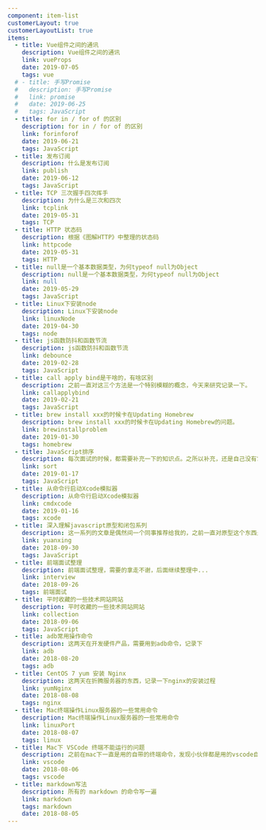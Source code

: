 ```yaml
---
component: item-list
customerLayout: true
customerLayoutList: true
items:
  - title: Vue组件之间的通讯
    description: Vue组件之间的通讯
    link: vueProps
    date: 2019-07-05
    tags: vue
  # - title: 手写Promise
  #   description: 手写Promise
  #   link: promise
  #   date: 2019-06-25
  #   tags: JavaScript
  - title: for in / for of 的区别
    description: for in / for of 的区别
    link: forinforof
    date: 2019-06-21
    tags: JavaScript
  - title: 发布订阅
    description: 什么是发布订阅
    link: publish
    date: 2019-06-12
    tags: JavaScript
  - title: TCP 三次握手四次挥手
    description: 为什么是三次和四次
    link: tcplink
    date: 2019-05-31
    tags: TCP
  - title: HTTP 状态码
    description: 根据《图解HTTP》中整理的状态码
    link: httpcode
    date: 2019-05-31
    tags: HTTP
  - title: null是一个基本数据类型，为何typeof null为Object
    description: null是一个基本数据类型，为何typeof null为Object
    link: null
    date: 2019-05-29
    tags: JavaScript
  - title: Linux下安装node
    description: Linux下安装node
    link: linuxNode
    date: 2019-04-30
    tags: node
  - title: js函数防抖和函数节流
    description: js函数防抖和函数节流
    link: debounce
    date: 2019-02-28
    tags: JavaScript
  - title: call apply bind是干啥的，有啥区别
    description: 之前一直对这三个方法是一个特别模糊的概念，今天来研究记录一下。
    link: callapplybind
    date: 2019-02-21
    tags: JavaScript
  - title: brew install xxx的时候卡在Updating Homebrew
    description: brew install xxx的时候卡在Updating Homebrew的问题。
    link: brewinstallproblem
    date: 2019-01-30
    tags: homebrew
  - title: JavaScript排序
    description: 每次面试的时候，都需要补充一下的知识点。之所以补充，还是自己没有掌握到位吧，特此记录一下。
    link: sort
    date: 2019-01-17
    tags: JavaScript
  - title: 从命令行启动Xcode模拟器
    description: 从命令行启动Xcode模拟器
    link: cmdxcode
    date: 2019-01-16
    tags: xcode
  - title: 深入理解javascript原型和闭包系列
    description: 这一系列的文章是偶然间一个同事推荐给我的，之前一直对原型这个东西是一个模模糊糊的概念，直到看到这一系列的文章，我感觉自己收获颇丰，所以收藏下来，感兴趣的小伙伴可以进来看看。
    link: yuanxing
    date: 2018-09-30
    tags: JavaScript
  - title: 前端面试整理
    description: 前端面试整理，需要的拿走不谢，后面继续整理中...
    link: interview
    date: 2018-09-26
    tags: 前端面试
  - title: 平时收藏的一些技术网站网站
    description: 平时收藏的一些技术网站网站
    link: collection
    date: 2018-09-06
    tags: JavaScript
  - title: adb常用操作命令
    description: 这两天在开发硬件产品，需要用到adb命令，记录下
    link: adb
    date: 2018-08-20
    tags: adb
  - title: CentOS 7 yum 安装 Nginx
    description: 这两天在折腾服务器的东西，记录一下nginx的安装过程
    link: yumNginx
    date: 2018-08-08
    tags: nginx
  - title: Mac终端操作Linux服务器的一些常用命令
    description: Mac终端操作Linux服务器的一些常用命令
    link: linuxPort
    date: 2018-08-07
    tags: linux
  - title: Mac下 VSCode 终端不能运行的问题
    description: 之前在mac下一直是用的自带的终端命令，发现小伙伴都是用的vscode自带的终端，然后就想尝试一把，没想到启动不了，在此记录一下。
    link: vscode
    date: 2018-08-06
    tags: vscode
  - title: markdown写法
    description: 所有的 markdown 的命令写一遍
    link: markdown
    tags: markdown
    date: 2018-08-05
---
```

